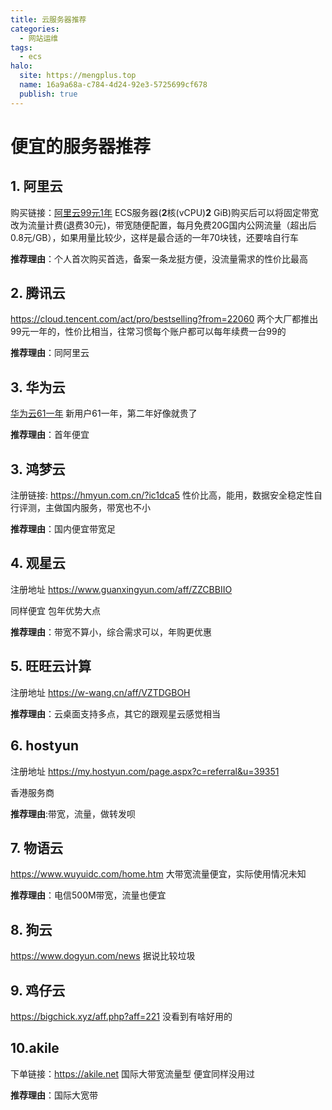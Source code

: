 ```yaml
---
title: 云服务器推荐
categories:
  - 网站运维
tags:
  - ecs
halo:
  site: https://mengplus.top
  name: 16a9a68a-c784-4d24-92e3-5725699cf678
  publish: true
---
```

# 便宜的服务器推荐

## 1. 阿里云
购买链接：[阿里云99元1年](https://www.aliyun.com/daily-act/ecs/activity_selection?userCode=9ikm4mm1) ECS服务器(**2**核(vCPU)**2** GiB)
​购买后可以将固定带宽改为流量计费(退费30元)，带宽随便配置，每月免费20G国内公网流量（超出后0.8元/GB），如果用量比较少，这样是最合适的一年70块钱，还要啥自行车

**推荐理由**：个人首次购买首选，备案一条龙挺方便，没流量需求的性价比最高

## 2. 腾讯云

https://cloud.tencent.com/act/pro/bestselling?from=22060
两个大厂都推出99元一年的，性价比相当，往常习惯每个账户都可以每年续费一台99的

**推荐理由**：同阿里云

## 3. 华为云
[华为云61一年](https://activity.huaweicloud.com/discount_area_v5/index.html ) 新用户61一年，第二年好像就贵了

**推荐理由**：首年便宜

## 3. 鸿梦云
注册链接: https://hmyun.com.cn/?ic1dca5
性价比高，能用，数据安全稳定性自行评测，主做国内服务，带宽也不小

**推荐理由**：国内便宜带宽足

## 4. 观星云
注册地址 https://www.guanxingyun.com/aff/ZZCBBIIO

同样便宜 包年优势大点

**推荐理由**：带宽不算小，综合需求可以，年购更优惠

## 5. 旺旺云计算
注册地址 https://w-wang.cn/aff/VZTDGBOH

**推荐理由**：云桌面支持多点，其它的跟观星云感觉相当

## 6. hostyun
注册地址 https://my.hostyun.com/page.aspx?c=referral&u=39351

香港服务商

**推荐理由**:带宽，流量，做转发呗

## 7. 物语云
https://www.wuyuidc.com/home.htm
大带宽流量便宜，实际使用情况未知

**推荐理由**：电信500M带宽，流量也便宜

## 8. 狗云
https://www.dogyun.com/news
据说比较垃圾

## 9. 鸡仔云
https://bigchick.xyz/aff.php?aff=221
没看到有啥好用的
## 10.akile
下单链接：https://akile.net
国际大带宽流量型 便宜同样没用过

**推荐理由**：国际大宽带
